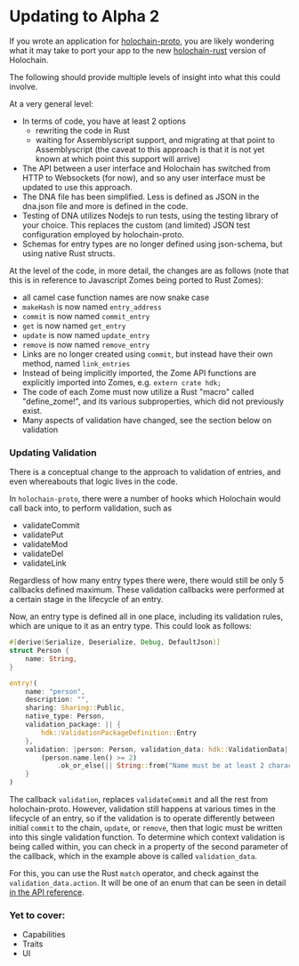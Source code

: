 # Updating to Alpha 2

If you wrote an application for [holochain-proto](https://github.com/holochain/holochain-proto), you are likely wondering what it may take to port your app to the new [holochain-rust](https://github.com/holochain/holochain-proto) version of Holochain.

The following should provide multiple levels of insight into what this could involve.

At a very general level:
- In terms of code, you have at least 2 options
    - rewriting the code in Rust
    - waiting for Assemblyscript support, and migrating at that point to Assemblyscript (the caveat to this approach is that it is not yet known at which point this support will arrive)
- The API between a user interface and Holochain has switched from HTTP to Websockets (for now), and so any user interface must be updated to use this approach.
- The DNA file has been simplified. Less is defined as JSON in the dna.json file and more is defined in the code.
- Testing of DNA utilizes Nodejs to run tests, using the testing library of your choice. This replaces the custom (and limited) JSON test configuration employed by holochain-proto.
- Schemas for entry types are no longer defined using json-schema, but using native Rust structs.

At the level of the code, in more detail, the changes are as follows (note that this is in reference to Javascript Zomes being ported to Rust Zomes):
- all camel case function names are now snake case
- `makeHash` is now named `entry_address`
- `commit` is now named `commit_entry`
- `get` is now named `get_entry`
- `update` is now named `update_entry`
- `remove` is now named `remove_entry`
- Links are no longer created using `commit`, but instead have their own method, named `link_entries`
- Instead of being implicitly imported, the Zome API functions are explicitly imported into Zomes, e.g. 
`extern crate hdk;`
- The code of each Zome must now utilize a Rust "macro" called "define_zome!", and its various subproperties, which did not previously exist.
- Many aspects of validation have changed, see the section below on validation

### Updating Validation
There is a conceptual change to the approach to validation of entries, and even whereabouts that logic lives in the code.

In `holochain-proto`, there were a number of hooks which Holochain would call back into, to perform validation, such as
- validateCommit
- validatePut
- validateMod
- validateDel
- validateLink

Regardless of how many entry types there were, there would still be only 5 callbacks defined maximum. These validation callbacks were performed at a certain stage in the lifecycle of an entry.

Now, an entry type is defined all in one place, including its validation rules, which are unique to it as an entry type.
This could look as follows:
```rust
#[derive(Serialize, Deserialize, Debug, DefaultJson)]
struct Person {
    name: String,
}
```

```rust
entry!(
    name: "person",
    description: "",
    sharing: Sharing::Public,
    native_type: Person,
    validation_package: || {
        hdk::ValidationPackageDefinition::Entry
    },
    validation: |person: Person, validation_data: hdk::ValidationData| {
        (person.name.len() >= 2)
            .ok_or_else(|| String::from("Name must be at least 2 characters"))
    }
)
```

The callback `validation`, replaces `validateCommit` and all the rest from holochain-proto. However, validation still happens at various times in the lifecycle of an entry, so if the validation is to operate differently between initial `commit` to the chain, `update`, or `remove`, then that logic must be written into this single validation function. To determine which context validation is being called within, you can check in a property of the second parameter of the callback, which in the example above is called `validation_data`.

For this, you can use the Rust `match` operator, and check against the `validation_data.action`. It will be one of an enum that can be seen in detail [in the API reference](/api/0.0.3/hdk/enum.EntryAction.html).



### Yet to cover:
- Capabilities
- Traits
- UI
